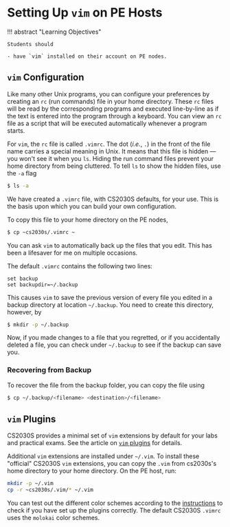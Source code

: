 # Setting Up `vim` on PE Hosts

!!! abstract "Learning Objectives"

    Students should

    - have `vim` installed on their account on PE nodes.

## `vim` Configuration

Like many other Unix programs, you can configure your preferences by creating an `rc` (run commands) file in your home directory.  These `rc` files will be read by the corresponding programs and executed line-by-line as if the text is entered into the program through a keyboard.  You can view an `rc` file as a script that will be executed automatically whenever a program starts.

For `vim`, the `rc` file is called `.vimrc`.  The dot (_i.e._, `.`) in the front of the file name carries a special meaning in Unix.  It means that this file is hidden &mdash; you won't see it when you `ls`.  Hiding the run command files prevent your home directory from being cluttered.  To tell `ls` to show the hidden files, use the `-a` flag

```Bash
$ ls -a
```

We have created a `.vimrc` file, with CS2030S defaults, for your use.  This is the basis upon which you can build your own configuration. 

To copy this file to your home directory on the PE nodes,

```Bash
$ cp ~cs2030s/.vimrc ~
```

You can ask `vim` to automatically back up the files that you edit.  This has been a lifesaver for me on multiple occasions.

The default `.vimrc` contains the following two lines:

```Shell
set backup
set backupdir=~/.backup
```

This causes `vim` to save the previous version of every file you edited in a backup directory at location `~/.backup`.  You need to create this directory, however, by

```Bash
$ mkdir -p ~/.backup
```

Now, if you made changes to a file that you regretted, or if you accidentally deleted a file, you can check under `~/.backup` to see if the backup can save you.

### Recovering from Backup

To recover the file from the backup folder, you can copy the file using

```Bash
$ cp ~/.backup/<filename> <destination>/<filename>
```

## `vim` Plugins

CS2030S provides a minimal set of `vim` extensions by default for your labs and practical exams.  See the article on [`vim` plugins](plugins.md) for details.  

Additional `vim` extensions are installed under `~/.vim`.  To install these "official" CS2030S `vim` extensions, you can copy the `.vim` from cs2030s's home directory to your home directory.  On the PE host, run:

```Bash
mkdir -p ~/.vim
cp -r ~cs2030s/.vim/* ~/.vim
```

You can test out the different color schemes according to the [instructions](plugins.md) to check if you have set up the plugins correctly.  The default CS2030S `.vimrc` uses the `molokai` color schemes.
